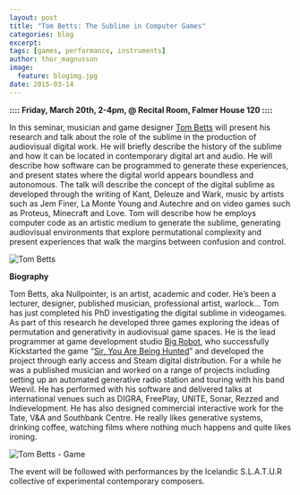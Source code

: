 ```yaml
---
layout: post
title: "Tom Betts: The Sublime in Computer Games"
categories: blog
excerpt:
tags: [games, performance, instruments]
author: thor_magnusson
image:
  feature: blogimg.jpg
date: 2015-03-14
---
```


**:::: Friday, March 20th, 2-4pm, @ Recital Room, Falmer House 120 ::::**

In this seminar, musician and game designer [Tom Betts](http://www.nullpointer.co.uk/) will present his research and talk about the role of the sublime in the production of audiovisual digital work. He will briefly describe the history of the sublime and how it can be located in contemporary digital art and audio. He will describe how software can be programmed to generate these experiences, and present states where the digital world appears boundless and autonomous. The talk will describe the concept of the digital sublime as developed through the writing of Kant, Deleuze and Wark, music by artists such as Jem Finer, La Monte Young and Autechre and on video games such as Proteus, Minecraft and Love. Tom will describe how he employs computer code as an artistic medium to generate the sublime, generating audiovisual environments that explore permutational complexity and present experiences that walk the margins between confusion and control.

 ![Tom Betts]( {{site.url}}/images/tom_betts.jpg)

**Biography**

Tom Betts, aka Nullpointer, is an artist, academic and coder. He’s been a lecturer, designer, published musician, professional artist, warlock… Tom has just completed his PhD investigating the digital sublime in videogames. As part of this research he developed three games exploring the ideas of permutation and generativity in audiovisual game spaces. He is the lead programmer at game development studio [Big Robot](http://www.big-robot.com/), who successfully Kickstarted the game “[Sir, You Are Being Hunted](https://www.kickstarter.com/projects/1499900830/sir-you-are-being-hunted)” and developed the project through early access and Steam digital distribution. For a while he was a published musician and worked on a range of projects including setting up an automated generative radio station and touring with his band Weevil. He has performed with his software and delivered talks at international venues such as DIGRA, FreePlay, UNITE, Sonar, Rezzed and Indievelopment. He has also designed commercial interactive work for the Tate, V&A and Southbank Centre. He really likes generative systems, drinking coffee, watching films where nothing much happens and quite likes ironing.

 ![Tom Betts - Game]( {{site.url}}/images/tom_betts_game.png)

The event will be followed with performances by the Icelandic S.L.A.T.U.R collective of experimental contemporary composers.

